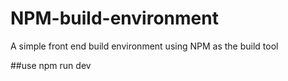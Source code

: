 # NPM-build-environment
A simple front end build environment using NPM as the build tool

##use npm run dev
